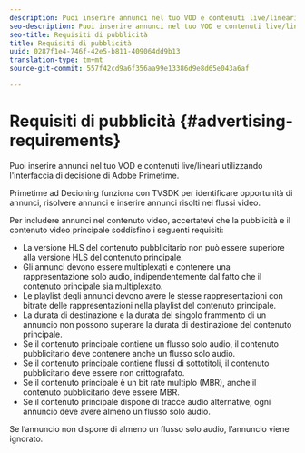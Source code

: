 ```yaml
---
description: Puoi inserire annunci nel tuo VOD e contenuti live/lineari utilizzando l'interfaccia di decisione di Adobe Primetime.
seo-description: Puoi inserire annunci nel tuo VOD e contenuti live/lineari utilizzando l'interfaccia di decisione di Adobe Primetime.
seo-title: Requisiti di pubblicità
title: Requisiti di pubblicità
uuid: 0287f1e4-746f-42e5-b811-409064dd9b13
translation-type: tm+mt
source-git-commit: 557f42cd9a6f356aa99e13386d9e8d65e043a6af

---
```



# Requisiti di pubblicità {#advertising-requirements}

Puoi inserire annunci nel tuo VOD e contenuti live/lineari utilizzando l&#39;interfaccia di decisione di Adobe Primetime.

<!--<a id="section_A2966DC850E140FE9400A1D9E412F819"></a>-->

Primetime ad Decioning funziona con TVSDK per identificare opportunità di annunci, risolvere annunci e inserire annunci risolti nei flussi video.

Per includere annunci nel contenuto video, accertatevi che la pubblicità e il contenuto video principale soddisfino i seguenti requisiti:

* La versione HLS del contenuto pubblicitario non può essere superiore alla versione HLS del contenuto principale.
* Gli annunci devono essere multiplexati e contenere una rappresentazione solo audio, indipendentemente dal fatto che il contenuto principale sia multiplexato.
* Le playlist degli annunci devono avere le stesse rappresentazioni con bitrate delle rappresentazioni nella playlist del contenuto principale.
* La durata di destinazione e la durata del singolo frammento di un annuncio non possono superare la durata di destinazione del contenuto principale.
* Se il contenuto principale contiene un flusso solo audio, il contenuto pubblicitario deve contenere anche un flusso solo audio.
* Se il contenuto principale contiene flussi di sottotitoli, il contenuto pubblicitario deve essere non crittografato.
* Se il contenuto principale è un bit rate multiplo (MBR), anche il contenuto pubblicitario deve essere MBR.
* Se il contenuto principale dispone di tracce audio alternative, ogni annuncio deve avere almeno un flusso solo audio.

Se l’annuncio non dispone di almeno un flusso solo audio, l’annuncio viene ignorato.
